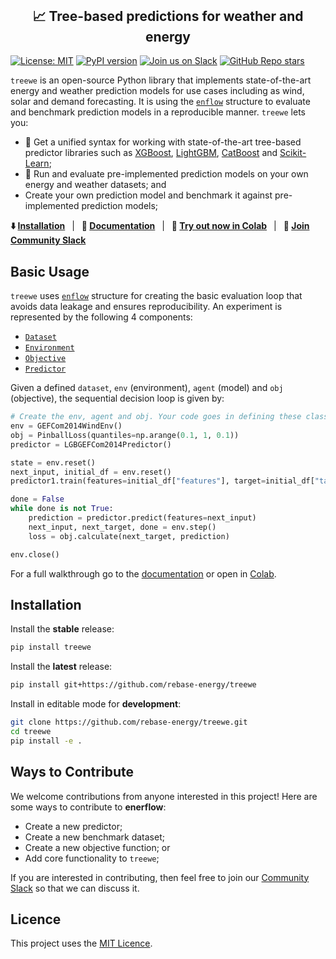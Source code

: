 <div align="center">
<h2 style="margin-top: 0px;">
    📈 Tree-based predictions for weather and energy
</h2>
</div>

[![License: MIT](https://img.shields.io/badge/license-MIT-green.svg)](https://opensource.org/licenses/MIT)
[![PyPI version](https://badge.fury.io/py/treewe.svg)](https://badge.fury.io/py/treewe) 
[![Join us on Slack](https://img.shields.io/badge/Join%20us%20on%20Slack-%2362BEAF?style=flat&logo=slack&logoColor=white)](https://join.slack.com/t/rebase-community/shared_invite/zt-1dtd0tdo6-sXuCEy~zPnvJw4uUe~tKeA) 
[![GitHub Repo stars](https://img.shields.io/github/stars/rebase-energy/treewe?style=social)](https://github.com/rebase-energy/treewe)

`treewe` is an open-source Python library that implements state-of-the-art energy and weather prediction models for use cases including as wind, solar and demand forecasting. It is using the [`enflow`](https://github.com/rebase-energy/enflow) structure to evaluate and benchmark prediction models in a reproducible manner. `treewe` lets you: 

* 🔄 Get a unified syntax for working with state-of-the-art tree-based predictor libraries such as [XGBoost](https://github.com/dmlc/xgboost), [LightGBM](https://github.com/microsoft/LightGBM), [CatBoost](https://github.com/catboost/catboost) and [Scikit-Learn](https://github.com/scikit-learn/scikit-learn);
* 🌱 Run and evaluate pre-implemented prediction models on your own energy and weather datasets; and
* Create your own prediction model and benchmark it against pre-implemented prediction models;

**⬇️ [Installation](#installation)**
&ensp;|&ensp;
**📖 [Documentation](https://docs.energydatamodel.org/en/latest/)**
&ensp;|&ensp;
**🚀 [Try out now in Colab](https://colab.research.google.com/github/rebase-energy/treewe/blob/main/enerflow/examples/gefcom2014-wind.ipynb)**
&ensp;|&ensp;
**👋 [Join Community Slack](https://join.slack.com/t/rebase-community/shared_invite/zt-1dtd0tdo6-sXuCEy~zPnvJw4uUe~tKeA)**

## Basic Usage
`treewe` uses [`enflow`](https://github.com/rebase-energy/enflow) structure for creating the basic evaluation loop that avoids data leakage and ensures reproducibility. An experiment is represented by the following 4 components: 

* [`Dataset`]()
* [`Environment`]()
* [`Objective`]()
* [`Predictor`]()

Given a defined `dataset`, `env` (environment), `agent` (model) and `obj` (objective), the sequential decision loop is given by: 

```python
# Create the env, agent and obj. Your code goes in defining these classes. 
env = GEFCom2014WindEnv()
obj = PinballLoss(quantiles=np.arange(0.1, 1, 0.1))
predictor = LGBGEFCom2014Predictor()

state = env.reset()
next_input, initial_df = env.reset()
predictor1.train(features=initial_df["features"], target=initial_df["target"])

done = False
while done is not True:
    prediction = predictor.predict(features=next_input)
    next_input, next_target, done = env.step()
    loss = obj.calculate(next_target, prediction)

env.close()
```

For a full walkthrough go to the [documentation](https://docs.enerflow.org/en/latest/walkthrough.html#) or open in [Colab](https://colab.research.google.com/github/rebase-energy/enerflow/blob/main/enerflow/examples/walkthrough/notebook.ipynb). 

## Installation
Install the **stable** release: 
```bash
pip install treewe
```

Install the **latest** release: 
```bash
pip install git+https://github.com/rebase-energy/treewe
```

Install in editable mode for **development**: 
```bash
git clone https://github.com/rebase-energy/treewe.git
cd treewe
pip install -e . 
```

## Ways to Contribute
We welcome contributions from anyone interested in this project! Here are some ways to contribute to **enerflow**:

* Create a new predictor; 
* Create a new benchmark dataset;
* Create a new objective function; or
* Add core functionality to `treewe`;

If you are interested in contributing, then feel free to join our [Community Slack](https://join.slack.com/t/rebase-community/shared_invite/zt-1dtd0tdo6-sXuCEy~zPnvJw4uUe~tKeA) so that we can discuss it. 

## Licence
This project uses the [MIT Licence](LICENCE.md).  


